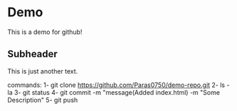 # Demo

This is a demo for github!

## Subheader

This is just another text.

commands: 
1- git clone https://github.com/Paras0750/demo-repo.git
2- ls -la
3- git status
4- git commit -m "message(Added index.html) -m "Some Description" 
5- git push